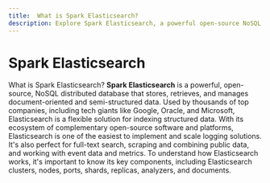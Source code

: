```yaml
---
title:  What is Spark Elasticsearch?
description: Explore Spark Elasticsearch, a powerful open-source NoSQL distributed database designed for storing, retrieving, and managing document-oriented and semi-structured data. Widely used by top companies, including tech giants like Google, Oracle, and Microsoft, Elasticsearch provides a flexible solution for indexing structured data. With its ecosystem of complementary open-source software and platforms, Elasticsearch is easily implementable and scalable, making it suitable for logging solutions, full-text search, scraping and combining public data, and working with event data and metrics. Gain insights into key components such as Elasticsearch clusters, nodes, ports, shards, replicas, analyzers, and documents.
---
```


# Spark Elasticsearch

What is Spark Elasticsearch? **Spark Elasticsearch** is a powerful, open-source, NoSQL distributed database that stores, retrieves, and manages document-oriented and semi-structured data. Used by thousands of top companies, including tech giants like Google, Oracle, and Microsoft, Elasticsearch is a flexible solution for indexing structured data. With its ecosystem of complementary open-source software and platforms, Elasticsearch is one of the easiest to implement and scale logging solutions. It's also perfect for full-text search, scraping and combining public data, and working with event data and metrics. To understand how Elasticsearch works, it's important to know its key components, including Elasticsearch clusters, nodes, ports, shards, replicas, analyzers, and documents.
